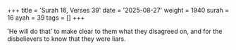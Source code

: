 +++
title = 'Surah 16, Verses 39'
date = '2025-08-27'
weight = 1940
surah = 16
ayah = 39
tags = []
+++

˹He will do that˺ to make clear to them what they disagreed on, and for the disbelievers to know that they were liars.
